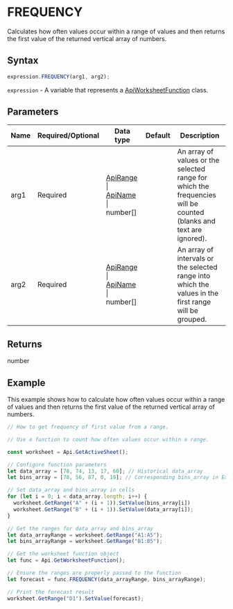 # FREQUENCY

Calculates how often values occur within a range of values and then returns the first value of the returned vertical array of numbers.

## Syntax

```javascript
expression.FREQUENCY(arg1, arg2);
```

`expression` - A variable that represents a [ApiWorksheetFunction](../ApiWorksheetFunction.md) class.

## Parameters

| **Name** | **Required/Optional** | **Data type** | **Default** | **Description** |
| ------------- | ------------- | ------------- | ------------- | ------------- |
| arg1 | Required | [ApiRange](../../ApiRange/ApiRange.md) \| [ApiName](../../ApiName/ApiName.md) \| number[] |  | An array of values or the selected range for which the frequencies will be counted (blanks and text are ignored). |
| arg2 | Required | [ApiRange](../../ApiRange/ApiRange.md) \| [ApiName](../../ApiName/ApiName.md) \| number[] |  | An array of intervals or the selected range into which the values in the first range will be grouped. |

## Returns

number

## Example

This example shows how to calculate how often values occur within a range of values and then returns the first value of the returned vertical array of numbers.

```javascript editor-xlsx
// How to get frequency of first value from a range.

// Use a function to count how often values occur within a range.

const worksheet = Api.GetActiveSheet();

// Configure function parameters
let data_array = [78, 74, 13, 17, 60]; // Historical data_array
let bins_array = [78, 56, 87, 0, 19]; // Corresponding bins_array in Excel serial number format

// Set data_array and bins_array in cells
for (let i = 0; i < data_array.length; i++) {
  worksheet.GetRange("A" + (i + 1)).SetValue(bins_array[i])
  worksheet.GetRange("B" + (i + 1)).SetValue(data_array[i]);
}

// Get the ranges for data_array and bins_array
let data_arrayRange = worksheet.GetRange("A1:A5");
let bins_arrayRange = worksheet.GetRange("B1:B5");

// Get the worksheet function object
let func = Api.GetWorksheetFunction();

// Ensure the ranges are properly passed to the function
let forecast = func.FREQUENCY(data_arrayRange, bins_arrayRange);

// Print the forecast result
worksheet.GetRange("D1").SetValue(forecast);
```
